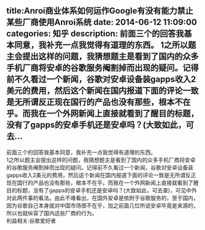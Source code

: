 title:Anroi商业体系如何运作Google有没有能力禁止某些厂商使用Anroi系统
date: 2014-06-12   11:09:00 
categories: 知乎 
 description: 前面三个的回答我基本同意，我补充一点我觉得有道理的东西。 1之所以题主会提出这样的问题，我猜想题主是看到了国内的众多手机厂商将安卓的谷歌服务阉割掉而出现的疑问。记得前不久看过一个新闻，谷歌对安卓设备装gapps收入2美元的费用，然后这个新闻在国内报道下面的评论一致是无所谓反正现在国行的产品也没有那些，根本不在乎。而我在一个外网新闻上直接就看到了醒目的标题，没有了gapps的安卓手机还是安卓吗？(大致如此，可去…
  --- 
 前面三个的回答我基本同意，我补充一点我觉得有道理的东西。  
1之所以题主会提出这样的问题，我猜想题主是看到了国内的众多手机厂商将安卓的谷歌服务阉割掉而出现的疑问。记得前不久看过一个新闻，谷歌对安卓设备装gapps收入2美元的费用，然后这个新闻在国内报道下面的评论一致是无所谓反正现在国行的产品也没有那些，根本不在乎。而我在一个外网新闻上直接就看到了醒目的标题，没有了gapps的安卓手机还是安卓吗？(大致如此，可去查)，可见中外对此两件事的看法。由此不难看出，在国外安卓是依附于谷歌服务的，至于国内，因为谷歌自己本身就对中国市场很不在乎，加之前面几位所说安卓毕竟是来源的，所以也就纵容了国内这些厂商的行为。  
利益相关:谷歌爱好者